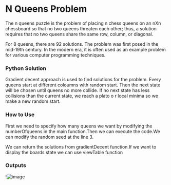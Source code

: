 
<H1>N Queens Problem</h1>

<p>The n queens puzzle is the problem of placing n chess queens on an nXn chessboard so that no two queens threaten each other; thus, a solution requires that no two queens share the same row, column, or diagonal.</p> 
<p>For 8 queens, there are 92 solutions. The problem was first posed in the mid-19th century. In the modern era, it is often used as an example problem for various computer programming techniques.</p>

<h3> Python Solution</h3>

  <p> Gradient decent approach is used to find solutions for the problem. Every queens start at different coloumns with random start. Then the next state will be chosen until queens no more collide. If no next state has less collisions than the current state, we reach a plato o r local minima so we make a new random start.</p>
<h3> How to Use </h3>

<P>First we need to specify how many queens we want by modifying the numberOfqueens in the main function.Then we can execute the code.We can modify the random seed at the line 3.</P>
<p>We can return the solutions from gradientDecent function.If we want to display the boards state we can use viewTable function</p>



<h3> Outputs</h3>

<img>!![image](https://user-images.githubusercontent.com/101494182/168198994-9caf8a37-edf2-4baa-8504-35ca30e07e1e.png)</img>
